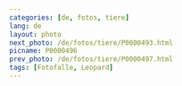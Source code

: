 ```yaml
---
categories: [de, fotos, tiere]
lang: de
layout: photo
next_photo: /de/fotos/tiere/P0000493.html
picname: P0000496
prev_photo: /de/fotos/tiere/P0000497.html
tags: [Fotofalle, Leopard]
---
```

